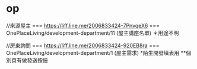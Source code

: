 # op
//來源屋主 === https://liff.line.me/2006833424-7PnvqeX6 === OnePlaceLiving/development-department/11 (屋主講座名單)
  ＊用途不明

//房東詢問 === https://liff.line.me/2006833424-920EB8ra === OnePlaceLiving/development-department/1 (屋主需求)
  *陌生開發填表用 **個別頁有做發送按鈕
  

